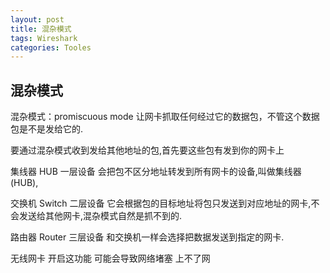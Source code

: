 ```yaml
---
layout: post
title: 混杂模式  
tags: Wireshark
categories: Tooles
---
```


## 混杂模式

混杂模式：promiscuous mode
让网卡抓取任何经过它的数据包，不管这个数据包是不是发给它的.

要通过混杂模式收到发给其他地址的包,首先要这些包有发到你的网卡上


集线器 HUB 一层设备
会把包不区分地址转发到所有网卡的设备,叫做集线器(HUB),

交换机 Switch 二层设备
它会根据包的目标地址将包只发送到对应地址的网卡,不会发送给其他网卡,混杂模式自然是抓不到的.

路由器 Router 三层设备 
和交换机一样会选择把数据发送到指定的网卡.

无线网卡 开启这功能 可能会导致网络堵塞 上不了网